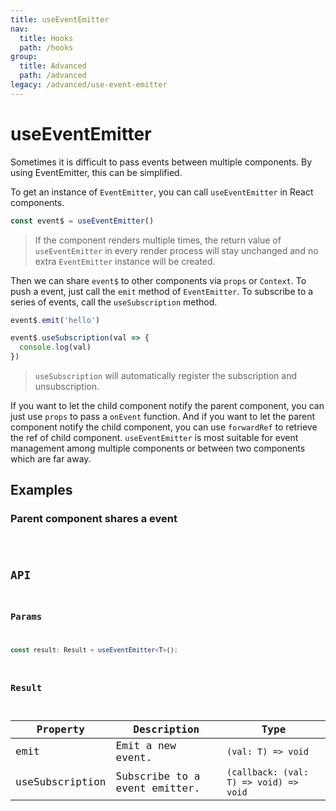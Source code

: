 ```yaml
---
title: useEventEmitter
nav:
  title: Hooks
  path: /hooks
group:
  title: Advanced
  path: /advanced
legacy: /advanced/use-event-emitter
---
```


# useEventEmitter

Sometimes it is difficult to pass events between multiple components. By using EventEmitter, this can be simplified.

To get an instance of `EventEmitter`, you can call `useEventEmitter` in React components.

```js
const event$ = useEventEmitter()
```

> If the component renders multiple times, the return value of `useEventEmitter` in every render process will stay unchanged and no extra `EventEmitter` instance will be created.

Then we can share `event$` to other components via `props` or `Context`. To push a event, just call the `emit` method of `EventEmitter`. To subscribe to a series of events, call the `useSubscription` method.

```js
event$.emit('hello')
```

```js
event$.useSubscription(val => {
  console.log(val)
})
```

> `useSubscription` will automatically register the subscription and unsubscription.

If you want to let the child component notify the parent component, you can just use `props` to pass a `onEvent` function. And if you want to let the parent component notify the child component, you can use `forwardRef` to retrieve the ref of child component. `useEventEmitter` is most suitable for event management among multiple components or between two components which are far away.

## Examples

### Parent component shares a event

<code src="./demo/demo1.tsx" />

## API

### Params

```typescript
const result: Result = useEventEmitter<T>();
```

### Result

| Property        | Description                   | Type                                   |
|-----------------|-------------------------------|----------------------------------------|
| emit            | Emit a new event.             | `(val: T) => void`                     |
| useSubscription | Subscribe to a event emitter. | `(callback: (val: T) => void) => void` |
